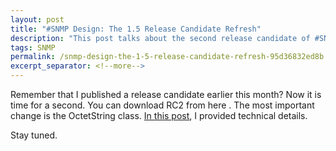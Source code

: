 ```yaml
---
layout: post
title: "#SNMP Design: The 1.5 Release Candidate Refresh"
description: "This post talks about the second release candidate of #SNMP Library 1.5."
tags: SNMP
permalink: /snmp-design-the-1-5-release-candidate-refresh-95d36832ed8b
excerpt_separator: <!--more-->
---
```

Remember that I published a release candidate earlier this month? Now it is time for a second. You can download RC2 from here . The most important change is the OctetString class. [In this post](/snmp-design-breaking-changes-coming-part-iii), I provided technical details.

Stay tuned.
<!--more-->